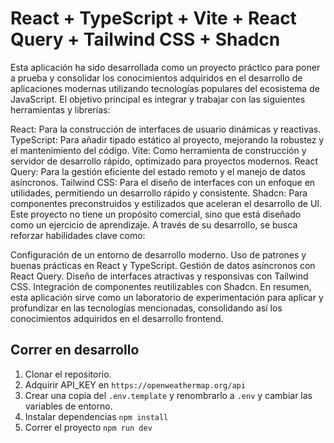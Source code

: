 # React + TypeScript + Vite + React Query + Tailwind CSS + Shadcn


Esta aplicación ha sido desarrollada como un proyecto práctico para poner a prueba y consolidar los conocimientos adquiridos en el desarrollo de aplicaciones modernas utilizando tecnologías populares del ecosistema de JavaScript. El objetivo principal es integrar y trabajar con las siguientes herramientas y librerías:

React: Para la construcción de interfaces de usuario dinámicas y reactivas.
TypeScript: Para añadir tipado estático al proyecto, mejorando la robustez y el mantenimiento del código.
Vite: Como herramienta de construcción y servidor de desarrollo rápido, optimizado para proyectos modernos.
React Query: Para la gestión eficiente del estado remoto y el manejo de datos asíncronos.
Tailwind CSS: Para el diseño de interfaces con un enfoque en utilidades, permitiendo un desarrollo rápido y consistente.
Shadcn: Para componentes preconstruidos y estilizados que aceleran el desarrollo de UI.
Este proyecto no tiene un propósito comercial, sino que está diseñado como un ejercicio de aprendizaje. A través de su desarrollo, se busca reforzar habilidades clave como:

Configuración de un entorno de desarrollo moderno.
Uso de patrones y buenas prácticas en React y TypeScript.
Gestión de datos asíncronos con React Query.
Diseño de interfaces atractivas y responsivas con Tailwind CSS.
Integración de componentes reutilizables con Shadcn.
En resumen, esta aplicación sirve como un laboratorio de experimentación para aplicar y profundizar en las tecnologías mencionadas, consolidando así los conocimientos adquiridos en el desarrollo frontend.


## Correr en desarrollo


1. Clonar el repositorio.
2. Adquirir API_KEY en ```https://openweathermap.org/api```
3. Crear una copia del ```.env.template``` y renombrarlo a ```.env``` y cambiar las variables de entorno.
4. Instalar dependencias ```npm install```
5. Correr el proyecto ```npm run dev```
